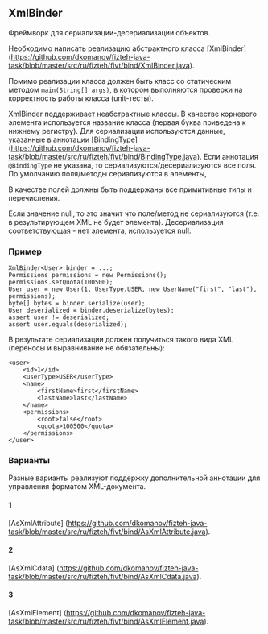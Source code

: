 ## XmlBinder
Фреймворк для сериализации-десериализации объектов.

Необходимо написать реализацию абстрактного класса [XmlBinder]
(https://github.com/dkomanov/fizteh-java-task/blob/master/src/ru/fizteh/fivt/bind/XmlBinder.java).

Помимо реализации класса должен быть класс со статическим методом
```main(String[] args)```, в котором выполняются проверки на корректность
работы класса (unit-тесты).

XmlBinder поддерживает неабстрактные классы. В качестве корневого элемента
используется название класса (первая буква приведена к нижнему регистру).
Для сериализации используются данные, указанные в аннотации [BindingType]
(https://github.com/dkomanov/fizteh-java-task/blob/master/src/ru/fizteh/fivt/bind/BindingType.java).
Если аннотация ```@BindingType``` не указана, то сериализуются/десериализуются
все поля. По умолчанию поля/методы сериализуются в элементы,

В качестве полей должны быть поддержаны все примитивные типы и перечисления.

Если значение null, то это значит что поле/метод не сериализуются (т.е. в результирующем
XML не будет элемента). Десериализация соответствующая - нет элемента,
используется null.

### Пример
```
XmlBinder<User> binder = ...;
Permissions permissions = new Permissions();
permissions.setQuota(100500);
User user = new User(1, UserType.USER, new UserName("first", "last"), permissions);
byte[] bytes = binder.serialize(user);
User deserialized = binder.deserialize(bytes);
assert user != deserialized;
assert user.equals(deserialized);
```

В результате сериализации должен получиться такого вида XML (переносы и выравнивание
не обязательны):
```
<user>
    <id>1</id>
    <userType>USER</userType>
    <name>
        <firstName>first</firstName>
        <lastName>last</lastName>
    </name>
    <permissions>
        <root>false</root>
        <quota>100500</quota>
    </permissions>
</user>
```

### Варианты
Разные варианты реализуют поддержку дополнительной аннотации для
управления форматом XML-документа.

#### 1
[AsXmlAttribute]
(https://github.com/dkomanov/fizteh-java-task/blob/master/src/ru/fizteh/fivt/bind/AsXmlAttribute.java).

#### 2
[AsXmlCdata]
(https://github.com/dkomanov/fizteh-java-task/blob/master/src/ru/fizteh/fivt/bind/AsXmlCdata.java).

#### 3
[AsXmlElement]
(https://github.com/dkomanov/fizteh-java-task/blob/master/src/ru/fizteh/fivt/bind/AsXmlElement.java).
